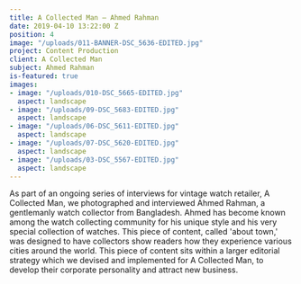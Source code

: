 ```yaml
---
title: A Collected Man – Ahmed Rahman
date: 2019-04-10 13:22:00 Z
position: 4
image: "/uploads/011-BANNER-DSC_5636-EDITED.jpg"
project: Content Production
client: A Collected Man
subject: Ahmed Rahman
is-featured: true
images:
- image: "/uploads/010-DSC_5665-EDITED.jpg"
  aspect: landscape
- image: "/uploads/09-DSC_5683-EDITED.jpg"
  aspect: landscape
- image: "/uploads/06-DSC_5611-EDITED.jpg"
  aspect: landscape
- image: "/uploads/07-DSC_5620-EDITED.jpg"
  aspect: landscape
- image: "/uploads/03-DSC_5567-EDITED.jpg"
  aspect: landscape
---
```


As part of an ongoing series of interviews for vintage watch retailer, A Collected Man, we photographed and interviewed Ahmed Rahman, a gentlemanly watch collector from Bangladesh. Ahmed has become known among the watch collecting community for his unique style and his very special collection of watches. This piece of content, called 'about town,' was designed to have collectors show readers how they experience various cities around the world. This piece of content sits within a larger editorial strategy which we devised and implemented for A Collected Man, to develop their corporate personality and attract new business.